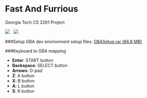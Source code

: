 Fast And Furrious
===============

Georgia Tech CS 2261 Project

<img src="https://dl.dropboxusercontent.com/u/11066635/Hosting/furrious-screen-1.png" /> &nbsp;
<img src="https://dl.dropboxusercontent.com/u/11066635/Hosting/furrious-screen-2.PNG" /> &nbsp;

###Setup
GBA dev environment setup files: [GBASetup.rar (66.8 MB)](https://dl.dropboxusercontent.com/u/11066635/GBASetup.rar)

###Keyboard to GBA mapping
- __Enter__: START button
- __Backspace__: SELECT button
- __Arrows__: D-pad
- __Z__: A button
- __X__: B button
- __A__: L button
- __S__: R button
